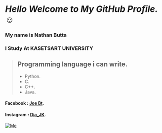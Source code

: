 # *Hello Welcome to My GitHub Profile.* :relaxed: 
### My name is Nathan Butta 
### I Study At KASETSART UNIVERSITY  
 

> ## Programming language i can write.
> - Python.
> - C.
> - C++.
> - Java.

#### Facebook : [Joe Bt](https://web.facebook.com/Joekuay/).
#### Instagram : [Dia_JK](https://www.instagram.com/dia_jk/?hl=en).


[![](https://scontent.fbkk22-2.fna.fbcdn.net/v/t1.6435-9/149350781_3732501630173496_4233810522715522857_n.jpg?_nc_cat=106&ccb=1-3&_nc_sid=e3f864&_nc_eui2=AeGOpsJaSbftHx1lZgf2DF59t4cKIYGdRUm3hwohgZ1FSQfPdXDIpI33KdAUthJ6JbXK7wb_i3osydtU0qrM0RtX&_nc_ohc=tQrrqdss-vAAX8vIDuc&_nc_ht=scontent.fbkk22-2.fna&oh=181f9d522246bfefe2f13a0bfc929ff9&oe=60DD7791 "Me")](https://web.facebook.com/Joekuay/)

